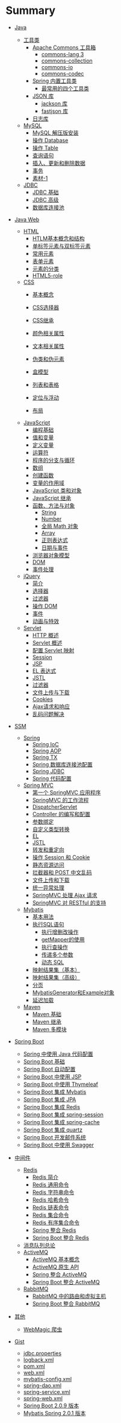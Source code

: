 ﻿# Summary

* [Java]()
    * [工具类]()
        * [Apache Commons 工具箱]()
            * [commons-lang 3](/Part-I/Utils/apache-commons/01-commons-lang3.md)
            * [commons-collection](/Part-I/Utils/apache-commons/02-commons-collections4.md)
            * [commons-io](/Part-I/Utils/apache-commons/03-commons-io.md)
            * [commons-codec](/Part-I/Utils/apache-commons/04-commons-codec.md)
        * [Spring 内置工具类]()
            * [最常用的四个工具类](/Part-I/Utils/Spring-util/01-top4.md)
        * [JSON 库]()
            * [jackson 库](/Part-I/Utils/json-jackson.md)
            * [fastjson 库](/Part-I/Utils/json-fastjson.md)
        * [日志库](/Part-I/Utils/log.md)
    * [MySQL]()
        * [MySQL 解压版安装](/Soft-install/windows/MySQL-解压版.md)
        * [操作 Database](/Part-I/SQL/mysql/01-操作Database.md)
        * [操作 Table](/Part-I/SQL/mysql/02-操作Table.md)
        * [查询语句](/Part-I/SQL/mysql/03-查询语句.md)
        * [插入、更新和删除数据](/Part-I/SQL/mysql/04-CUD.md)
        * [事务](/Part-I/SQL/mysql/06-事务.md)
        * [素材-1](/Part-I/SQL/mysql/素材/01-数据库素材1.md)
    * [JDBC]()
        * [JDBC 基础](/Part-I/SQL/jdbc/01-JDBC基础.md)
        * [JDBC 高级](/Part-I/SQL/jdbc/02-JDBC高级.md)
        * [数据库连接池](/Part-I/SQL/jdbc/03-数据库连接池.md)


* [Java Web]()
    * [HTML]()
        * [HTLM基本概念和结构](/Part-I/Web/HTML/01-HTLM基本概念和结构.md)
        * [单标签元素与双标签元素](/Part-I/Web/HTML/02-单标签元素与双标签元素.md)
        * [常用元素](/Part-I/Web/HTML/03-常用元素.md)
        * [表单元素](/Part-I/Web/HTML/08-表单元素.md)
        * [元素的分类](/Part-I/Web/HTML/09-元素的分类.md)
        * [HTML5-role](/Part-I/Web/HTML/10.HTML5-role.md)
    * [CSS]()
        * [基本概念](/Part-I/Web/CSS/01-基本概念.md)
        
        * [CSS选择器](/Part-I/Web/CSS/02-CSS选择器.md)
        * [CSS继承](/Part-I/Web/CSS/03-CSS继承.md)
        * [颜色相关属性](/Part-I/Web/CSS/04-颜色相关属性.md)
        * [文本相关属性](/Part-I/Web/CSS/05-文本相关属性.md)
        * [伪类和伪元素](/Part-I/Web/CSS/06-伪类和伪元素.md)
        * [盒模型](/Part-I/Web/CSS/07-盒模型.md)
        * [列表和表格](/Part-I/Web/CSS/08-列表和表格.md)
        * [定位与浮动](/Part-I/Web/CSS/09-定位与浮动.md)
        * [布局](/Part-I/Web/CSS/10-布局.md)
    * [JavaScript]()
        * [编程基础](/Part-I/Web/JavaScript/01-编程基础.md)
        * [值和变量](/Part-I/Web/JavaScript/02-值和变量.md)
        * [定义变量](/Part-I/Web/JavaScript/03-定义变量.md)
        * [运算符](/Part-I/Web/JavaScript/04-JavaScript中的运算符.md)
        * [程序的分支与循环](/Part-I/Web/JavaScript/05-JavaScript中的程序分支与循环.md)
        * [数组](/Part-I/Web/JavaScript/06-数组.md)
        * [创建函数](/Part-I/Web/JavaScript/07-创建函数.md)
        * [变量的作用域](/Part-I/Web/JavaScript/08-变量的作用域.md)
        * [JavaScript 类和对象](/Part-I/Web/JavaScript/09-JavaScript类和对象.md)
        * [JavaScript 继承](/Part-I/Web/JavaScript/10-JavaScript继承.md)
        * [函数、方法与对象](/Part-I/Web/JavaScript/11-函数_方法与对象/README.md)
            * [String](/Part-I/Web/JavaScript/11-函数_方法与对象/1.String类.md) 
            * [Number](/Part-I/Web/JavaScript/11-函数_方法与对象/2.Number类.md)
            * [全局 Math 对象](/Part-I/Web/JavaScript/11-函数_方法与对象/3.全局Math对象.md)
            * [Array](/Part-I/Web/JavaScript/11-函数_方法与对象/4.Array对象.md)
            * [正则表达式](/Part-I/Web/JavaScript/11-函数_方法与对象/5.RegExp对象.md)
            * [日期与事件](/Part-I/Web/JavaScript/11-函数_方法与对象/6.日期与时间.md)
        * [浏览器对象模型](/Part-I/Web/JavaScript/12-浏览器对象模型.md)
        * [DOM](/Part-I/Web/JavaScript/13-DOM.md)
        * [事件处理](/Part-I/Web/JavaScript/14-事件处理.md)
    * [jQuery]()
        * [简介](/Part-I/Web/JQuery/00-简介.md)
        * [选择器](/Part-I/Web/JQuery/01-选择器.md)
        * [过滤器](/Part-I/Web/JQuery/02-过滤器.md)
        * [操作 DOM](/Part-I/Web/JQuery/03-操作DOM.md)
        * [事件](/Part-I/Web/JQuery/04-事件.md)
        * [动画与特效](/Part-I/Web/JQuery/05-动画与特效.md)
    * [Servlet]()
        * [HTTP 概述](/Part-I/Servlet/00-HTTP概述.md)
        * [Servlet 概述](/Part-I/Servlet/01-Servlet.md)
        * [配置 Servlet 映射](/Part-I/Servlet/02-ServletMapping.md)
        * [Session](/Part-I/Servlet/03-Session.md)
        * [JSP](/Part-I/Servlet/Servlet/04-JSP.md)
        * [EL 表达式](/Part-I/Servlet/05-EL.md)
        * [JSTL](/Part-I/Servlet/06-JSTL.md)
        * [过滤器](/Part-I/Servlet/07-过滤器.md)
        * [文件上传与下载](/Part-I/Servlet/08-文件上传与下载.md)
        * [Cookies](/Part-I/Servlet/09-Cookie.md)
        * [Ajax请求和响应](/Part-I/Servlet/10-Ajax请求和响应.md)
        * [乱码问题解决](/Part-I/Servlet/11-乱码问题.md)


* [SSM]()
    * [Spring]()
        * [Spring IoC](/Part-I/Spring/01-IoC.md)
        * [Spring AOP](/Part-I/Spring/02-AOP.md)
        * [Spring TX](/Part-I/Spring/03-tx.md)
        * [Spring 数据库连接池配置](/part-I/Spring/05-spring-datasource.md)
        * [Spring JDBC](/Part-I/Spring/06-spring-jdbc.md)
        * [Spring 代码配置](/Part-I/Spring/07-spring-code-config.md)
    * [Spring MVC]()
        * [第一个 SpringMVC 应用程序](/Part-I/Springmvc/01-第一个SpringMVC.md)
        * [SpringMVC 的工作流程](/Part-I/Springmvc/02-工作流程.md)
        * [DispatcherServlet](/Part-I/Springmvc/03-DispatcherServlet.md)
        * [Controller 的编写和配置](/Part-I/Springmvc/04-Controller.md)
        * [参数绑定](/Part-I/Springmvc/05-参数绑定.md)
        * [自定义类型转换](/Part-I/Springmvc/06-自定义类型转换.md)
        * [EL](/Part-I/Servlet/05-EL.md)
        * [JSTL](/Part-I/Servlet/06-JSTL.md)
        * [转发和重定向](/Part-I/Springmvc/07-转发和重定向.md)
        * [操作 Session 和 Cookie](/Part-I/Springmvc/08-Session和Cookie.md)
        * [静态资源访问](/Part-I/Springmvc/09-静态资源访问.md)
        * [拦截器和 POST 中文乱码](/Part-I/Springmvc/10-拦截器.md)
        * [文件上传和下载](/Part-I/Springmvc/11-文件上传和下载.md)
        * [统一异常处理](/Part-I/Springmvc/12-统一异常处理.md)
        * [SpringMVC 处理 Ajax 请求](/Part-I/Springmvc/13-Ajax.md)
        * [SpringMVC 对 RESTful 的支持](/Restful/03-springmvc-restful.md)
    * [Mybatis]()
        * [基本用法](/Part-I/mybatis/01-基本用法.md)
        * [执行SQL语句](/Part-I/mybatis/02-执行SQL语句/README.md)
            * [执行增删改操作](/Part-I/mybatis/02-执行SQL语句/01-增删改.md)
            * [getMapper的使用](/Part-I/mybatis/02-执行SQL语句/02-getMapper.md)
            * [执行查操作](/Part-I/mybatis/02-执行SQL语句/03-查.md)
            * [传递多个参数](/Part-I/mybatis/02-执行SQL语句/04-传递多个参数.md)
            * [动态 SQL](/Part-I/mybatis/02-执行SQL语句/05-动态SQL.md)
        * [映射结果集（基本）](/Part-I/mybatis/03-映射结果集.md)
        * [映射结果集（高级）](/Part-I/mybatis/03-映射结果集-关系.md)
        * [分页](/Part-I/mybatis/04-分页.md)
        * [MybatisGenerator和Example对象](/Part-I/mybatis/05-Generator_Example.md)
        * [延迟加载](/Part-I/mybatis/06-延迟加载.md)
    * [Maven]()
        * [Maven 基础](/Part-I/Maven/01-Maven.md)
        * [Maven 继承](/Part-I/Maven/02-Maven继承.md)
        * [Maven 多模块](/Part-I/Maven/03-Maven多模块.md)


* [Spring Boot]()
    * [Spring 中使用 Java 代码配置](/Part-II/spring-boot/02-Java代码配置.md)
    * [Spring Boot 基础](/Part-II/spring-boot/01-基础.md)
    * [Spring Boot 自动配置](/Part-II/spring-boot/03-自动配置.md)
    * [Spring Boot 中使用 JSP](/Part-II/spring-boot/04-spring-boot-jsp.md)
    * [Spring Boot 中使用 Thymeleaf](/Part-II/spring-boot/05-thymeleaf基础.md)
    * [Spring Boot 集成 Mybatis](/Part-II/spring-boot/06-spring-boot-mybatis.md)
    * [Spring Boot 集成 JPA](/Part-II/spring-boot/07-spring-boot-jpa.md)
    * [Spring Boot 集成 Redis](/Part-II/spring-boot/08-spring-boot-redis.md)
    * [Spring Boot 集成 spring-session](/Part-II/spring-boot/09-spring-session.md)
    * [Spring Boot 集成 spring-cache](/Part-II/spring-boot/10-spring-cache.md)
    * [Spring Boot 集成 quartz](/Part-II/spring-boot/11-spring-boot-quartz.md)
    * [Spring Boot 开发邮件系统](/Part-II/spring-boot/12-spring-boot-mail.md)
    * [Spring Boot 中使用 Swagger](/Part-II/spring-boot/13-spring-boot-swagger.md)



* [中间件]()
    * [Redis]()
        * [Redis 简介](/Part-II/middleware/nosql/redis/01-简介.md)
        * [Redis 通用命令](/Part-II/middleware/nosql/redis/02-通用命令.md)
        * [Redis 字符串命令](/Part-II/middleware/nosql/redis/03-字符串命令.md)
        * [Redis 哈希命令](/Part-II/middleware/nosql/redis/04-哈希命令.md)
        * [Redis 链表命令](/Part-II/middleware/nosql/redis/05-链表命令.md)
        * [Redis 集合命令](/Part-II/middleware/nosql/redis/06-集合命令.md)
        * [Redis 有序集合命令](/Part-II/middleware/nosql/redis/07-有序集合命令.md)
        * [Spring 整合 Redis](/Part-II/middleware/nosql/redis/08-spring-redis.md)
        * [Spring Boot 整合 Redis](/Part-II/spring-boot/08-spring-boot-redis.md)
    * [消息队列总论](/Part-II/middleware/message-queue/README.md) 
    * [ActiveMQ]()
        * [ActiveMQ 基本概念](/Part-II/middleware/message-queue/activemq/01-简介.md) 
        * [ActiveMQ 原生 API](/Part-II/middleware/message-queue/activemq/02-java-activemq.md) 
        * [Spring 整合 ActiveMQ](/Part-II/middleware/message-queue/activemq/03-spring-activemq.md) 
        * [Spring Boot 整合 ActiveMQ](/Part-II/middleware/message-queue/activemq/04-spring-boot-activemq.md) 
    * [RabbitMQ]()
        * [RabbitMQ 中的路由和虚拟主机](/Part-II/middleware/message-queue/rabbitmq/01-路由-虚拟主机.md) 
        * [Spring Boot 整合 RabbitMQ](/Part-II/middleware/message-queue/rabbitmq/02-spring-boot-rabbitmq.md)



* [其他]()
    * [WebMagic 爬虫](/Part-I/99-webmagic爬虫.md)



* [Gist]()
    * [jdbc.properties](/Part-I/Gist/jdbc.properties.md)
    * [logback.xml](/Part-I/Gist/logback.xml.md)
    * [pom.xml](/Part-I/Gist/pom.xml.md)
    * [web.xml](/Part-I/Gist/web.xml.md)
    * [mybatis-config.xml](/Part-I/Gist/mybatis-config.xml.md)
    * [spring-dao.xml](/Part-I/Gist/spring-dao.xml.md)
    * [spring-service.xml](/Part-I/Gist/spring-service.xml.md)
    * [spring-web.xml](/Part-I/Gist/spring-web.xml.md)
    * [Spring Boot 2.0.9 版本](/Part-I/Gist/dependencies.spring-boot-2.0.9.md)
    * [Mybatis Spring 2.0.1 版本](/Part-I/Gist/dependencies.mybatis-spring-boot-2.0.1.md)
